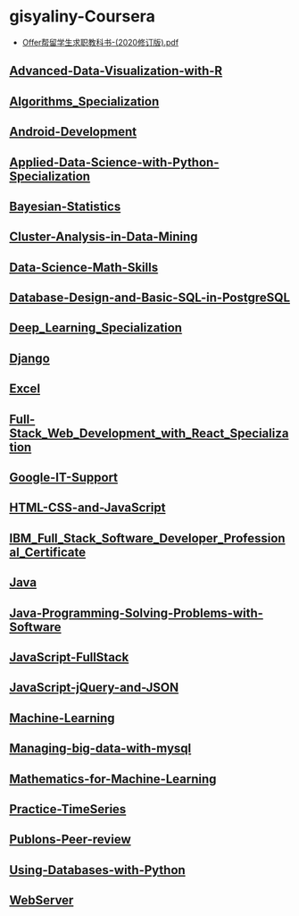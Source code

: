 # gisyaliny-Coursera 

* [Offer帮留学生求职教科书-(2020修订版).pdf](./Offer帮留学生求职教科书-(2020修订版).pdf)

## [Advanced-Data-Visualization-with-R](./Advanced-Data-Visualization-with-R/Advanced-Data-Visualization-with-R.md)

## [Algorithms_Specialization](./Algorithms_Specialization/Algorithms_Specialization.md)

## [Android-Development](./Android-Development/Android-Development.md)

## [Applied-Data-Science-with-Python-Specialization](./Applied-Data-Science-with-Python-Specialization/Applied-Data-Science-with-Python-Specialization.md)

## [Bayesian-Statistics](./Bayesian-Statistics/Bayesian-Statistics.md)

## [Cluster-Analysis-in-Data-Mining](./Cluster-Analysis-in-Data-Mining/Cluster-Analysis-in-Data-Mining.md)

## [Data-Science-Math-Skills](./Data-Science-Math-Skills/Data-Science-Math-Skills.md)

## [Database-Design-and-Basic-SQL-in-PostgreSQL](./Database-Design-and-Basic-SQL-in-PostgreSQL/Database-Design-and-Basic-SQL-in-PostgreSQL.md)

## [Deep_Learning_Specialization](./Deep_Learning_Specialization/Deep_Learning_Specialization.md)

## [Django](./Django/Django.md)

## [Excel](./Excel/Excel.md)

## [Full-Stack_Web_Development_with_React_Specialization](./Full-Stack_Web_Development_with_React_Specialization/Full-Stack_Web_Development_with_React_Specialization.md)

## [Google-IT-Support](./Google-IT-Support/Google-IT-Support.md)

## [HTML-CSS-and-JavaScript](./HTML-CSS-and-JavaScript/HTML-CSS-and-JavaScript.md)

## [IBM_Full_Stack_Software_Developer_Professional_Certificate](./IBM_Full_Stack_Software_Developer_Professional_Certificate/IBM_Full_Stack_Software_Developer_Professional_Certificate.md)

## [Java](./Java/Java.md)

## [Java-Programming-Solving-Problems-with-Software](./Java-Programming-Solving-Problems-with-Software/Java-Programming-Solving-Problems-with-Software.md)

## [JavaScript-FullStack](./JavaScript-FullStack/JavaScript-FullStack.md)

## [JavaScript-jQuery-and-JSON](./JavaScript-jQuery-and-JSON/JavaScript-jQuery-and-JSON.md)

## [Machine-Learning](./Machine-Learning/Machine-Learning.md)

## [Managing-big-data-with-mysql](./Managing-big-data-with-mysql/Managing-big-data-with-mysql.md)

## [Mathematics-for-Machine-Learning](./Mathematics-for-Machine-Learning/Mathematics-for-Machine-Learning.md)

## [Practice-TimeSeries](./Practice-TimeSeries/Practice-TimeSeries.md)

## [Publons-Peer-review](./Publons-Peer-review/Publons-Peer-review.md)

## [Using-Databases-with-Python](./Using-Databases-with-Python/Using-Databases-with-Python.md)

## [WebServer](./WebServer/WebServer.md)

